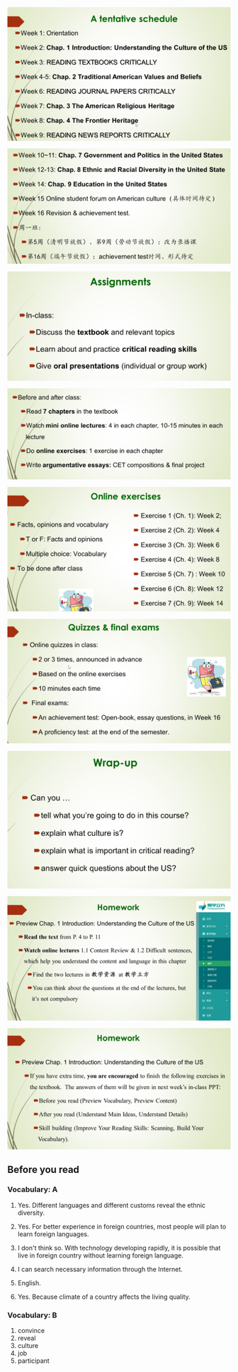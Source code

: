 ![](2021-03-01-14-25-57.png)

![](2021-03-01-14-26-11.png)

![](2021-03-01-14-32-01.png)

![](2021-03-01-14-32-48.png)

![](2021-03-01-14-35-05.png)

![](2021-03-01-14-37-10.png)

![](2021-03-01-15-33-11.png)

![](2021-03-01-15-34-15.png)

![](2021-03-01-15-35-56.png)

## Before you read

### Vocabulary: A

1. Yes. Different languages and different customs reveal the ethnic diversity.

2. Yes. For better experience in foreign countries, most people will plan to learn foreign languages.

3. I don't think so. With technology developing rapidly, it is possible that live in foreign country without learning foreign language.

4. I can search necessary information through the Internet.

5. English.

6. Yes. Because climate of a country affects the living quality.

### Vocabulary: B

1. convince
2. reveal
3. culture
4. job
5. participant

### 
